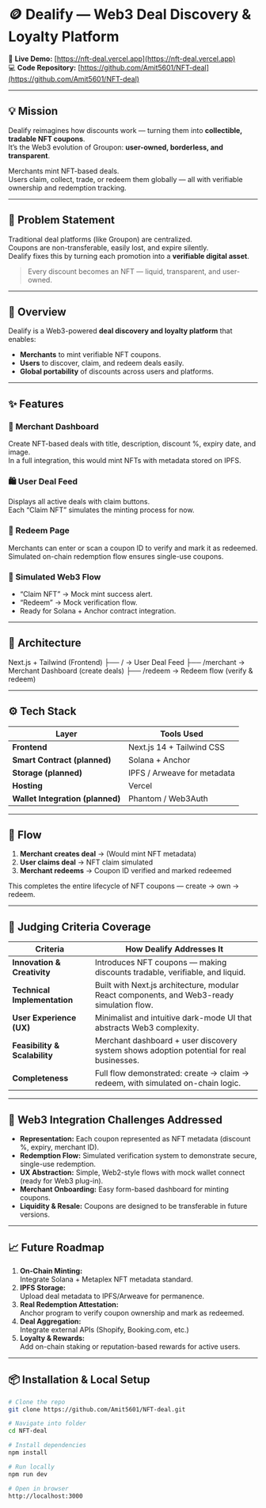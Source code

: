 # 🪙 Dealify — Web3 Deal Discovery & Loyalty Platform

🔗 **Live Demo:** [https://nft-deal.vercel.app](https://nft-deal.vercel.app)  
💻 **Code Repository:** [https://github.com/Amit5601/NFT-deal](https://github.com/Amit5601/NFT-deal)

---

## 💡 Mission  
Dealify reimagines how discounts work — turning them into **collectible, tradable NFT coupons**.  
It’s the Web3 evolution of Groupon: **user-owned, borderless, and transparent**.

Merchants mint NFT-based deals.  
Users claim, collect, trade, or redeem them globally — all with verifiable ownership and redemption tracking.

---

## 🧠 Problem Statement  
Traditional deal platforms (like Groupon) are centralized.  
Coupons are non-transferable, easily lost, and expire silently.  
Dealify fixes this by turning each promotion into a **verifiable digital asset**.

> Every discount becomes an NFT — liquid, transparent, and user-owned.

---

## 🚀 Overview  
Dealify is a Web3-powered **deal discovery and loyalty platform** that enables:  
- **Merchants** to mint verifiable NFT coupons.  
- **Users** to discover, claim, and redeem deals easily.  
- **Global portability** of discounts across users and platforms.

---

## ✨ Features  

### 🧾 Merchant Dashboard  
Create NFT-based deals with title, description, discount %, expiry date, and image.  
In a full integration, this would mint NFTs with metadata stored on IPFS.

### 🛍️ User Deal Feed  
Displays all active deals with claim buttons.  
Each “Claim NFT” simulates the minting process for now.

### 🎫 Redeem Page  
Merchants can enter or scan a coupon ID to verify and mark it as redeemed.  
Simulated on-chain redemption flow ensures single-use coupons.

### 💬 Simulated Web3 Flow  
- “Claim NFT” → Mock mint success alert.  
- “Redeem” → Mock verification flow.  
- Ready for Solana + Anchor contract integration.

---

## 🧩 Architecture  

Next.js + Tailwind (Frontend)
├── / → User Deal Feed
├── /merchant → Merchant Dashboard (create deals)
├── /redeem → Redeem flow (verify & redeem)


---

## ⚙️ Tech Stack  

| Layer | Tools Used |
|--------|-------------|
| **Frontend** | Next.js 14 + Tailwind CSS |
| **Smart Contract (planned)** | Solana + Anchor |
| **Storage (planned)** | IPFS / Arweave for metadata |
| **Hosting** | Vercel |
| **Wallet Integration (planned)** | Phantom / Web3Auth |

---

## 🧪 Flow  

1. **Merchant creates deal** → (Would mint NFT metadata)  
2. **User claims deal** → NFT claim simulated  
3. **Merchant redeems** → Coupon ID verified and marked redeemed  

This completes the entire lifecycle of NFT coupons — create → own → redeem.

---

## 🧱 Judging Criteria Coverage  

| Criteria | How Dealify Addresses It |
|-----------|--------------------------|
| **Innovation & Creativity** | Introduces NFT coupons — making discounts tradable, verifiable, and liquid. |
| **Technical Implementation** | Built with Next.js architecture, modular React components, and Web3-ready simulation flow. |
| **User Experience (UX)** | Minimalist and intuitive dark-mode UI that abstracts Web3 complexity. |
| **Feasibility & Scalability** | Merchant dashboard + user discovery system shows adoption potential for real businesses. |
| **Completeness** | Full flow demonstrated: create → claim → redeem, with simulated on-chain logic. |

---

## 🧱 Web3 Integration Challenges Addressed  

- **Representation:** Each coupon represented as NFT metadata (discount %, expiry, merchant ID).  
- **Redemption Flow:** Simulated verification system to demonstrate secure, single-use redemption.  
- **UX Abstraction:** Simple, Web2-style flows with mock wallet connect (ready for Web3 plug-in).  
- **Merchant Onboarding:** Easy form-based dashboard for minting coupons.  
- **Liquidity & Resale:** Coupons are designed to be transferable in future versions.

---

## 📈 Future Roadmap  

1. **On-Chain Minting:**  
   Integrate Solana + Metaplex NFT metadata standard.  
2. **IPFS Storage:**  
   Upload deal metadata to IPFS/Arweave for permanence.  
3. **Real Redemption Attestation:**  
   Anchor program to verify coupon ownership and mark as redeemed.  
4. **Deal Aggregation:**  
   Integrate external APIs (Shopify, Booking.com, etc.)  
5. **Loyalty & Rewards:**  
   Add on-chain staking or reputation-based rewards for active users.

---

## 📦 Installation & Local Setup  

```bash
# Clone the repo
git clone https://github.com/Amit5601/NFT-deal.git

# Navigate into folder
cd NFT-deal

# Install dependencies
npm install

# Run locally
npm run dev

# Open in browser
http://localhost:3000
